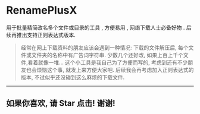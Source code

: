 # RenamePlusX
用于批量精简改名多个文件或目录的工具 , 方便易用 , 网络下载人士必备好物 . 后续再推出支持正则表达式版本.

> 经常在网上下载资料的朋友应该会遇到一种情况: 下载的文件解压后, 每个文件或文件夹的名称中有广告词字符串.
> 少数几个还好改, 如果上百上千个文件,看着就像一堆...
> 这个小工具是我自己为了方便而写的, 考虑到还有不少朋友也会烦恼这个事, 就发上来方便大家吧.
> 后续我会再考虑加入正则表达式的版本, 不过似乎还没碰到这么麻烦的下载文件.
-----------------


## 如果你喜欢, 请 Star 点击!   谢谢!
